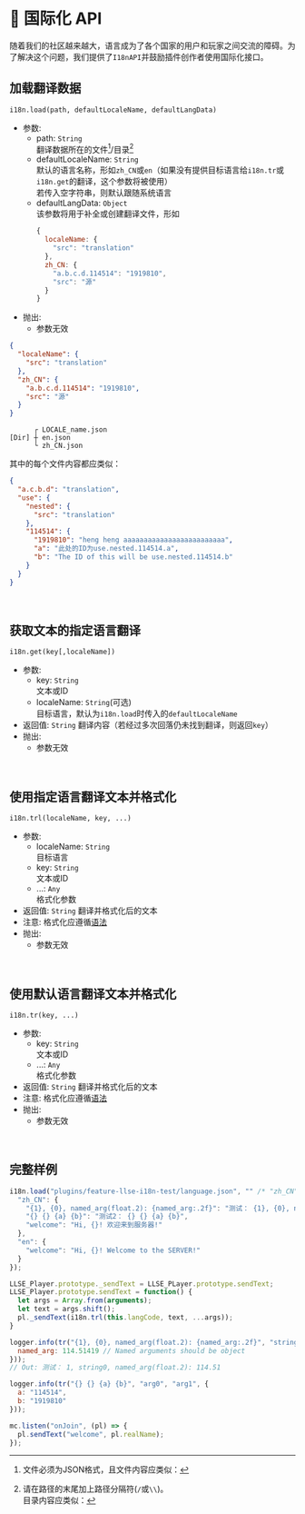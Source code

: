 # 🛫 国际化 API

随着我们的社区越来越大，语言成为了各个国家的用户和玩家之间交流的障碍。为了解决这个问题，我们提供了`I18nAPI`并鼓励插件创作者使用国际化接口。


## 加载翻译数据

`i18n.load(path, defaultLocaleName, defaultLangData)`


- 参数:
  - path: `String`  
    翻译数据所在的文件[^1]/目录[^2]
  - defaultLocaleName: `String`  
    默认的语言名称，形如`zh_CN`或`en`（如果没有提供目标语言给`i18n.tr`或`i18n.get`的翻译，这个参数将被使用）  
    若传入空字符串，则默认跟随系统语言
  - defaultLangData: `Object`  
    该参数将用于补全或创建翻译文件，形如
    ```js
    {
      localeName: {
        "src": "translation"
      },
      zh_CN: {
        "a.b.c.d.114514": "1919810",
        "src": "源"
      }
    }
    ```
- 抛出:
  - 参数无效

[^1]: 文件必须为JSON格式，且文件内容应类似：
  ```json
  {
    "localeName": {
      "src": "translation"
    },
    "zh_CN": {
      "a.b.c.d.114514": "1919810",
      "src": "源"
    }
  }
  ```

[^2]: 请在路径的末尾加上路径分隔符(`/`或`\\`)。  
  目录内容应类似：
  ```
        ┌ LOCALE_name.json
  [Dir] ┼ en.json
        └ zh_CN.json
  ```
  其中的每个文件内容都应类似：
  ```json
  {
    "a.c.b.d": "translation",
    "use": {
      "nested": {
        "src": "translation"
      },
      "114514": {
        "1919810": "heng heng aaaaaaaaaaaaaaaaaaaaaaaaa",
        "a": "此处的ID为use.nested.114514.a",
        "b": "The ID of this will be use.nested.114514.b"
      }
    }
  }
  ```

<br/>

## 获取文本的指定语言翻译

`i18n.get(key[,localeName])`

- 参数:
  - key: `String`  
    文本或ID
  - localeName: `String`(可选)  
    目标语言，默认为`i18n.load`时传入的`defaultLocaleName`
- 返回值: `String` 翻译内容（若经过多次回落仍未找到翻译，则返回`key`）
- 抛出:
  - 参数无效

<br/>

## 使用指定语言翻译文本并格式化

`i18n.trl(localeName, key, ...)`

- 参数:
  - localeName: `String`  
    目标语言
  - key: `String`  
    文本或ID
  - ...: `Any`  
    格式化参数
- 返回值: `String` 翻译并格式化后的文本
- 注意: 格式化应遵循[语法](https://fmt.dev/latest/syntax.html)
- 抛出:
  - 参数无效

<br/>

## 使用默认语言翻译文本并格式化

`i18n.tr(key, ...)`

- 参数:
  - key: `String`  
    文本或ID
  - ...: `Any`  
    格式化参数
- 返回值: `String` 翻译并格式化后的文本
- 注意: 格式化应遵循[语法](https://fmt.dev/latest/syntax.html)
- 抛出:
  - 参数无效

<br/>

## 完整样例

```js
i18n.load("plugins/feature-llse-i18n-test/language.json", "" /* "zh_CN" */, {
  "zh_CN": {
    "{1}, {0}, named_arg(float.2): {named_arg:.2f}": "测试： {1}, {0}, named_arg(float.2): {named_arg:.2f}",
    "{} {} {a} {b}": "测试2： {} {} {a} {b}",
    "welcome": "Hi, {}! 欢迎来到服务器!"
  },
  "en": {
    "welcome": "Hi, {}! Welcome to the SERVER!"
  }
});

LLSE_Player.prototype._sendText = LLSE_PLayer.prototype.sendText;
LLSE_Player.prototype.sendText = function() {
  let args = Array.from(arguments);
  let text = args.shift();
  pl._sendText(i18n.trl(this.langCode, text, ...args));
}

logger.info(tr("{1}, {0}, named_arg(float.2): {named_arg:.2f}", "string0", 1, {
  named_arg: 114.51419 // Named arguments should be object
}));
// Out: 测试： 1, string0, named_arg(float.2): 114.51

logger.info(tr("{} {} {a} {b}", "arg0", "arg1", {
  a: "114514",
  b: "1919810"
}));

mc.listen("onJoin", (pl) => {
  pl.sendText("welcome", pl.realName);
});
```
